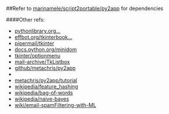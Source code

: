 ##Refer to [marinamele/script2portable/py2app](http://www.marinamele.com/from-a-python-script-to-a-portable-mac-application-with-py2app) for dependencies

####Other refs:
 - [pythonlibrary.org...](http://www.blog.pythonlibrary.org/2010/11/12/python-parsing-xml-with-minidom/)
 - [effbot.org/tkinterbook...](http://effbot.org/tkinterbook/message.htm)
 - [pipermail/tkinter](https://mail.python.org/pipermail/tkinter-discuss/2011-January/002728.html)
 - [docs.python.org/minidom](https://docs.python.org/2/library/xml.dom.minidom.html)
 - [tkinter/optionmenu](http://effbot.org/tkinterbook/optionmenu.htm)
 - [mail-archive/TkListbox](https://www.mail-archive.com/python-list@python.org/msg23753.html)
 - [github/metachris/py2app](https://github.com/metachris/py2app)
 - [](http://www.tutorialspoint.com/python/tk_message.htm)
 - [metachris/py2app/tutorial](https://www.metachris.com/2015/11/create-standalone-mac-os-x-applications-with-python-and-py2app/)
 - [wikipedia/feature_hashing](https://en.wikipedia.org/wiki/Feature_hashing)
 - [wikipedia/bag-of-words](https://en.wikipedia.org/wiki/Bag-of-words_model)
 - [wikipedia/naive-bayes](https://en.wikipedia.org/wiki/Naive_Bayes_spam_filtering)
 - [wiki/email-spamFiltering-with-ML](http://cse-wiki.unl.edu/wiki/index.php/Machine_Learning_for_Email_Spam_Filtering)
 
